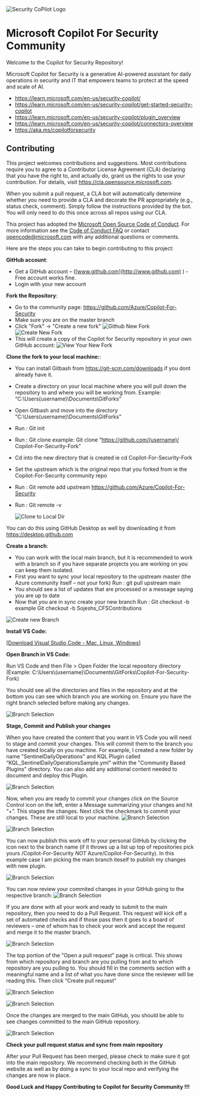 ![Security CoPilot Logo](https://github.com/Azure/Copilot-For-Security/blob/main/Images/ic_fluent_copilot_64_64%402x.png)
# Microsoft Copilot For Security Community
Welcome to the Copilot for Security Repository!

Microsoft Copilot for Security is a generative AI-powered assistant for daily operations in security and IT that empowers teams to protect at the speed and scale of AI.
- https://learn.microsoft.com/en-us/security-copilot/
- https://learn.microsoft.com/en-us/security-copilot/get-started-security-copilot
- https://learn.microsoft.com/en-us/security-copilot/plugin_overview
- https://learn.microsoft.com/en-us/security-copilot/connectors-overview
- https://aka.ms/copilotforsecurity

## Contributing
This project welcomes contributions and suggestions.  Most contributions require you to agree to a Contributor License Agreement (CLA) declaring that you have the right to, and actually do, grant us
the rights to use your contribution. For details, visit https://cla.opensource.microsoft.com.

When you submit a pull request, a CLA bot will automatically determine whether you need to provide a CLA and decorate the PR appropriately (e.g., status check, comment). Simply follow the instructions
provided by the bot. You will only need to do this once across all repos using our CLA.

This project has adopted the [Microsoft Open Source Code of Conduct](https://opensource.microsoft.com/codeofconduct/). 
For more information see the [Code of Conduct FAQ](https://opensource.microsoft.com/codeofconduct/faq/) or contact [opencode@microsoft.com](mailto:opencode@microsoft.com) with any additional questions or comments.

Here are the steps you can take to begin contributing to this project:

**GitHub account**: 
- Get a GitHub account – ([www.github.com](http://www.github.com) ) - Free account works fine.
- Login with your new account
  
**Fork the Repository**:
- Go to the community page: https://github.com/Azure/Copilot-For-Security
- Make sure you are on the master branch
- Click "Fork" -> "Create a new fork"
  ![Github New Fork](https://github.com/Azure/Copilot-For-Security/blob/main/Images/CFSGithubfork.png)
  ![Create New Fork](https://github.com/Azure/Copilot-For-Security/blob/main/Images/CFSGithubforkCreate.png)
- This will create a copy of the Copilot for Security repository in your own GitHub account:
  ![View Your New Fork](https://github.com/Azure/Copilot-For-Security/blob/main/Images/CFSGithubforknew.png)

**Clone the fork to your local machine:**:
- You can install Gitbash from https://git-scm.com/downloads if you dont already have it.
-	Create a directory on your local machine where you will pull down the repository to and where you will be working from. 
    Example: “C:\Users\(username)\Documents\GitForks”
-	Open Gitbash and move into the directory “C:\Users\(username)\Documents\GitForks” 
-	Run : Git init
-	Run : Git clone <url of your fork> example: Git clone “https://github.com/(username)/ Copilot-For-Security-Fork”
-	Cd into the new directory that is created ie cd Copilot-For-Security-Fork
-	Set the upstream which is the original repo that you forked from ie the Copilot-For-Security community repo
-	Run : Git remote add upstream https://github.com/Azure/Copilot-For-Security
-	Run : Git remote -v

 	 ![Clone to Local Dir](https://github.com/Azure/Copilot-For-Security/blob/main/Images/Clonethefork.png)

You can do this using GitHub Desktop as well by downloading it from https://desktop.github.com

**Create a branch**:
- You can work with the local main branch, but it is recommended to work with a branch so if you have separate projects you are working on you can keep them isolated. 
- First you want to sync your local repository to the upstream master (the Azure community itself – not your fork)
    Run : git pull upstream main
- You should see a list of updates that are processed or a message saying you are up to date
- Now that you are in sync create your new branch
    Run : Git checkout -b <branch name> example Git checkout -b Sojeshs_CFSContributions

![Create new Branch](https://github.com/Azure/Copilot-For-Security/blob/main/Images/Createnewbranch.png)

**Install VS Code:**

[[Download Visual Studio Code - Mac, Linux, Windows](https://code.visualstudio.com/Download)]

**Open Branch in VS Code:**

Run VS Code and then File > Open Folder the local repository directory (Example: C:\Users\\(username)\Documents\GitForks\Copilot-For-Security-Fork)

You should see all the directories and files in the repository and at the bottom you can see which branch you are working on. Ensure you have the right branch selected before making any changes.

![Branch Selection](https://github.com/Azure/Copilot-For-Security/blob/main/Images/VSCodeBranchConfirmation.png)

**Stage, Commit and Publish your changes**

When you have created the content that you want in VS Code you will need to stage and commit your changes. This will commit them to the branch you have created locally on you machine. For example, I created a new folder by name "SentinelDailyOperations" and KQL Plugin called “KQL_SentinelDailyOperationsSample.yml” within the "Community Based Plugins" directory. You can also add any additional content needed to document and deploy this Plugin. 

![Branch Selection](https://github.com/Azure/Copilot-For-Security/blob/main/Images/CFSGithubCreateNewContent.png)

Now, when you are ready to commit your changes click on the Source Control icon on the left, enter a Message summarizing your changes and hit “+”. This stages the changes. Next click the checkmark to commit your changes.  These are still local to your machine. 
![Branch Selection](https://github.com/Azure/Copilot-For-Security/blob/main/Images/CFSGithubCreateNewContentStageandCommit.png)

![Branch Selection](https://github.com/Azure/Copilot-For-Security/blob/main/Images/CFSGithubCreateNewContentCommitChanges.png)

You can now publish this work off to your personal GitHub by clicking the icon next to the branch name (if it throws up a list up top of repositories pick yours <youraccount>/Copilot-For-Security *NOT* Azure/Copilot-For-Security). In this example case I am picking the main branch iteself to publish my changes with new plugin.

![Branch Selection](https://github.com/Azure/Copilot-For-Security/blob/main/Images/CFSPushChangestoYourGithub.png)

You can now review your commited changes in your GitHub going to the respective branch:
![Branch Selection](https://github.com/Azure/Copilot-For-Security/blob/main/Images/CFSSeeYourGithubCommittedChanges.png)

If you are done with all your work and ready to submit to the main repository, then you need to do a Pull Request. This request will kick off a set of automated checks and if those pass then it goes to a board of reviewers – one of whom has to check your work and accept the request and merge it to the master branch. 

![Branch Selection](https://github.com/Azure/Copilot-For-Security/blob/main/Images/CFSUpdateChangestoMainRepository.png)

The top portion of the "Open a pull request" page is critical. This shows from which repository and branch are you pulling from and to which repository are you pulling to. You should fill in the comments section with a meaningful name and a list of what you have done since the reviewer will be reading this. Then click “Create pull request”

![Branch Selection](https://github.com/Azure/Copilot-For-Security/blob/main/Images/CFSSeeChangesandCommitMainRepository.png)

![Branch Selection](https://github.com/Azure/Copilot-For-Security/blob/main/Images/CFSCreaePullRequestFinal.png)

Once the changes are merged to the main GitHub, you should be able to see changes committed to the main GitHub repository.

![Branch Selection](https://github.com/Azure/Copilot-For-Security/blob/main/Images/CFSMergePullRequesttoMainGithub.png)

**Check your pull request status and sync from main repository**

After your Pull Request has been merged, please check to make sure it got into the main repository. We recommend checking both in the GitHub website as well as by doing a sync to your local repo and verifying the changes are now in place.


**Good Luck and Happy Contributing to Copilot for Security Community !!!**
